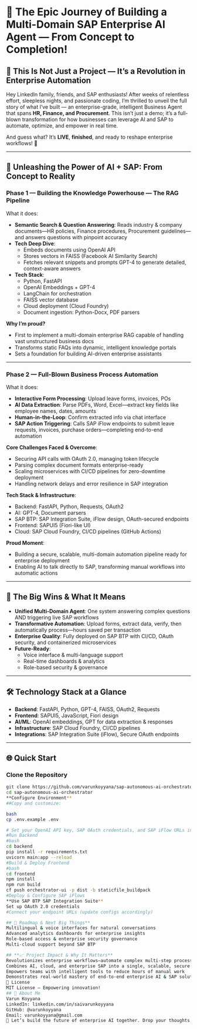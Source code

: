 # 🚀 The Epic Journey of Building a Multi-Domain SAP Enterprise AI Agent — From Concept to Completion!

## 🌟 This Is Not Just a Project — It’s a Revolution in Enterprise Automation

Hey LinkedIn family, friends, and SAP enthusiasts! After weeks of relentless effort, sleepless nights, and passionate coding, I’m thrilled to unveil the full story of what I’ve built — an enterprise-grade, intelligent Business Agent that spans **HR, Finance, and Procurement**. This isn’t just a demo; it’s a full-blown transformation for how businesses can leverage AI and SAP to automate, optimize, and empower in real time.

And guess what? It’s **LIVE**, **finished**, and ready to reshape enterprise workflows! 🎉

---

## 🎯 **Unleashing the Power of AI + SAP: From Concept to Reality**

### **Phase 1 — Building the Knowledge Powerhouse — The RAG Pipeline**
What it does:
- **Semantic Search & Question Answering**: Reads industry & company documents—HR policies, Finance procedures, Procurement guidelines—and answers questions with pinpoint accuracy
- **Tech Deep Dive**:
  - Embeds documents using OpenAI API
  - Stores vectors in FAISS (Facebook AI Similarity Search)
  - Fetches relevant snippets and prompts GPT-4 to generate detailed, context-aware answers
- **Tech Stack**:
  - Python, FastAPI
  - OpenAI Embeddings + GPT-4
  - LangChain for orchestration
  - FAISS vector database
  - Cloud deployment (Cloud Foundry)
  - Document ingestion: Python-Docx, PDF parsers

**Why I’m proud?**
- First to implement a multi-domain enterprise RAG capable of handling vast unstructured business docs
- Transforms static FAQs into dynamic, intelligent knowledge portals
- Sets a foundation for building AI-driven enterprise assistants

---

### **Phase 2 — Full-Blown Business Process Automation**
What it does:
- **Interactive Form Processing**: Upload leave forms, invoices, POs
- **AI Data Extraction**: Parse PDFs, Word, Excel—extract key fields like employee names, dates, amounts
- **Human-in-the-Loop**: Confirm extracted info via chat interface
- **SAP Action Triggering**: Calls SAP iFlow endpoints to submit leave requests, invoices, purchase orders—completing end-to-end automation

**Core Challenges Faced & Overcome**:
- Securing API calls with OAuth 2.0, managing token lifecycle
- Parsing complex document formats enterprise-ready
- Scaling microservices with CI/CD pipelines for zero-downtime deployment
- Handling network delays and error resilience in SAP integration

**Tech Stack & Infrastructure**:
- Backend: FastAPI, Python, Requests, OAuth2
- AI: GPT-4, Document parsers
- SAP BTP: SAP Integration Suite, iFlow design, OAuth-secured endpoints
- Frontend: SAPUI5 (Fiori-like UI)
- Cloud: SAP Cloud Foundry, CI/CD pipelines (GitHub Actions)

**Proud Moment**:
- Building a secure, scalable, multi-domain automation pipeline ready for enterprise deployment
- Enabling AI to talk directly to SAP, transforming manual workflows into automatic actions

---

## 🚀 **The Big Wins & What It Means**
- **Unified Multi-Domain Agent**: One system answering complex questions AND triggering live SAP workflows
- **Transformative Automation**: Upload forms, extract data, verify, then automatically process—hours saved per transaction
- **Enterprise Quality**: Fully deployed on SAP BTP with CI/CD, OAuth security, and containerized microservices
- **Future-Ready**:
  - Voice interface & multi-language support
  - Real-time dashboards & analytics
  - Role-based security & governance

---

## 🛠️ **Technology Stack at a Glance**
- **Backend**: FastAPI, Python, GPT-4, FAISS, OAuth2, Requests
- **Frontend**: SAPUI5, JavaScript, Fiori design
- **AI/ML**: OpenAI embeddings, GPT for data extraction & responses
- **Infrastructure**: SAP Cloud Foundry, CI/CD pipelines
- **Integrations**: SAP Integration Suite (iFlow), Secure OAuth endpoints

---

## 🌐 **Quick Start**

### Clone the Repository
```bash
git clone https://github.com/varunkoyyana/sap-autonomous-ai-orchestrator.git
cd sap-autonomous-ai-orchestrator
**Configure Environment**
##Copy and customize:

bash
cp .env.example .env

# Set your OpenAI API key, SAP OAuth credentials, and SAP iFlow URLs in .env
#Run Backend
#bash
cd backend
pip install -r requirements.txt
uvicorn main:app --reload
#Build & Deploy Frontend
#bash
cd frontend
npm install
npm run build
cf push orchestrator-ui -p dist -b staticfile_buildpack
#Deploy & Configure SAP iFlows
**Use SAP BTP SAP Integration Suite**
Set up OAuth 2.0 credentials
#Connect your endpoint URLs (update configs accordingly)

## 🔮 Roadmap & Next Big Things**
Multilingual & voice interfaces for natural conversations
Advanced analytics dashboards for enterprise insights
Role-based access & enterprise security governance
Multi-cloud support beyond SAP BTP

## **📈 Project Impact & Why It Matters**
Revolutionizes enterprise workflows—automate complex multi-step processes smoothly
Combines AI, cloud, and enterprise SAP into a single, scalable, secure system
Empowers teams with intelligent tools to reduce hours of manual work
Demonstrates real-world mastery of end-to-end enterprise AI & SAP solutions
📄 License
MIT License — Empowering innovation!
## 👤 About Me
Varun Koyyana
LinkedIn: linkedin.com/in/saivarunkoyyana
GitHub: @varunkoyyana
Email: varunkoyyana@gmail.com
🚀 Let’s build the future of enterprise AI together. Drop your thoughts, questions, or collaborations below! 🌟
